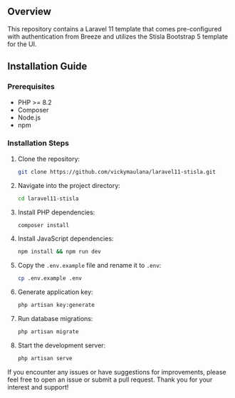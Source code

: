 ## Overview

This repository contains a Laravel 11 template that comes pre-configured with authentication from Breeze and utilizes the Stisla Bootstrap 5 template for the UI.

## Installation Guide

### Prerequisites

-   PHP >= 8.2
-   Composer
-   Node.js
-   npm

### Installation Steps

1. Clone the repository:

    ```bash
    git clone https://github.com/vickymaulana/laravel11-stisla.git
    ```

2. Navigate into the project directory:

    ```bash
    cd laravel11-stisla
    ```

3. Install PHP dependencies:

    ```bash
    composer install
    ```

4. Install JavaScript dependencies:

    ```bash
    npm install && npm run dev
    ```

5. Copy the `.env.example` file and rename it to `.env`:

    ```bash
    cp .env.example .env
    ```

6. Generate application key:

    ```bash
    php artisan key:generate
    ```

7. Run database migrations:

    ```bash
    php artisan migrate
    ```

8. Start the development server:
    ```bash
    php artisan serve
    ```

If you encounter any issues or have suggestions for improvements, please feel free to open an issue or submit a pull request. Thank you for your interest and support!
